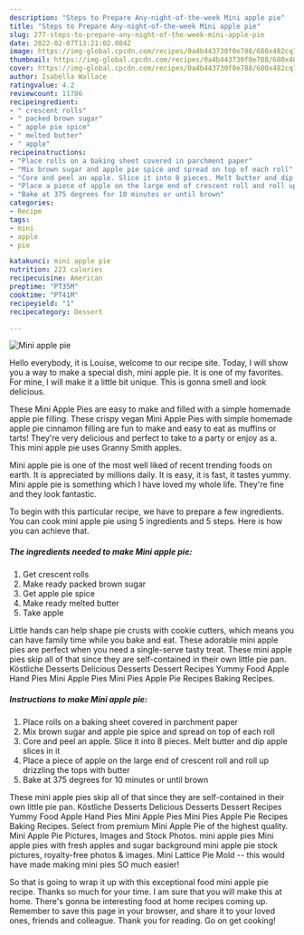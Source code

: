 ```yaml
---
description: "Steps to Prepare Any-night-of-the-week Mini apple pie"
title: "Steps to Prepare Any-night-of-the-week Mini apple pie"
slug: 277-steps-to-prepare-any-night-of-the-week-mini-apple-pie
date: 2022-02-07T13:21:02.084Z
image: https://img-global.cpcdn.com/recipes/0a4b443730f0e788/680x482cq70/mini-apple-pie-recipe-main-photo.jpg
thumbnail: https://img-global.cpcdn.com/recipes/0a4b443730f0e788/680x482cq70/mini-apple-pie-recipe-main-photo.jpg
cover: https://img-global.cpcdn.com/recipes/0a4b443730f0e788/680x482cq70/mini-apple-pie-recipe-main-photo.jpg
author: Isabella Wallace
ratingvalue: 4.2
reviewcount: 11786
recipeingredient:
- " crescent rolls"
- " packed brown sugar"
- " apple pie spice"
- " melted butter"
- " apple"
recipeinstructions:
- "Place rolls on a baking sheet covered in parchment paper"
- "Mix brown sugar and apple pie spice and spread on top of each roll"
- "Core and peel an apple. Slice it into 8 pieces. Melt butter and dip apple slices in it"
- "Place a piece of apple on the large end of crescent roll and roll up drizzling the tops with butter"
- "Bake at 375 degrees for 10 minutes or until brown"
categories:
- Recipe
tags:
- mini
- apple
- pie

katakunci: mini apple pie 
nutrition: 223 calories
recipecuisine: American
preptime: "PT35M"
cooktime: "PT41M"
recipeyield: "1"
recipecategory: Dessert

---
```



![Mini apple pie](https://img-global.cpcdn.com/recipes/0a4b443730f0e788/680x482cq70/mini-apple-pie-recipe-main-photo.jpg)

Hello everybody, it is Louise, welcome to our recipe site. Today, I will show you a way to make a special dish, mini apple pie. It is one of my favorites. For mine, I will make it a little bit unique. This is gonna smell and look delicious.

These Mini Apple Pies are easy to make and filled with a simple homemade apple pie filling. These crispy vegan Mini Apple Pies with simple homemade apple pie cinnamon filling are fun to make and easy to eat as muffins or tarts! They&#39;re very delicious and perfect to take to a party or enjoy as a. This mini apple pie uses Granny Smith apples.

Mini apple pie is one of the most well liked of recent trending foods on earth. It is appreciated by millions daily. It is easy, it is fast, it tastes yummy. Mini apple pie is something which I have loved my whole life. They're fine and they look fantastic.


To begin with this particular recipe, we have to prepare a few ingredients. You can cook mini apple pie using 5 ingredients and 5 steps. Here is how you can achieve that.

<!--inarticleads1-->

##### The ingredients needed to make Mini apple pie:

1. Get  crescent rolls
1. Make ready  packed brown sugar
1. Get  apple pie spice
1. Make ready  melted butter
1. Take  apple


Little hands can help shape pie crusts with cookie cutters, which means you can have family time while you bake and eat. These adorable mini apple pies are perfect when you need a single-serve tasty treat. These mini apple pies skip all of that since they are self-contained in their own little pie pan. Köstliche Desserts Delicious Desserts Dessert Recipes Yummy Food Apple Hand Pies Mini Apple Pies Mini Pies Apple Pie Recipes Baking Recipes. 

<!--inarticleads2-->

##### Instructions to make Mini apple pie:

1. Place rolls on a baking sheet covered in parchment paper
1. Mix brown sugar and apple pie spice and spread on top of each roll
1. Core and peel an apple. Slice it into 8 pieces. Melt butter and dip apple slices in it
1. Place a piece of apple on the large end of crescent roll and roll up drizzling the tops with butter
1. Bake at 375 degrees for 10 minutes or until brown


These mini apple pies skip all of that since they are self-contained in their own little pie pan. Köstliche Desserts Delicious Desserts Dessert Recipes Yummy Food Apple Hand Pies Mini Apple Pies Mini Pies Apple Pie Recipes Baking Recipes. Select from premium Mini Apple Pie of the highest quality. Mini Apple Pie Pictures, Images and Stock Photos. mini apple pies Mini apple pies with fresh apples and sugar background mini apple pie stock pictures, royalty-free photos &amp; images. Mini Lattice Pie Mold -- this would have made making mini pies SO much easier! 

So that is going to wrap it up with this exceptional food mini apple pie recipe. Thanks so much for your time. I am sure that you will make this at home. There's gonna be interesting food at home recipes coming up. Remember to save this page in your browser, and share it to your loved ones, friends and colleague. Thank you for reading. Go on get cooking!
